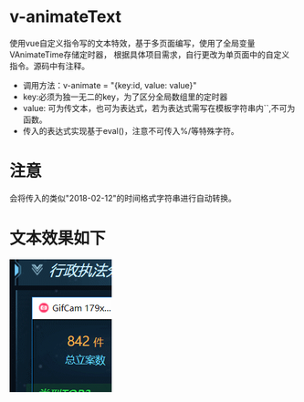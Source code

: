 # v-animateText
使用vue自定义指令写的文本特效，基于多页面编写，使用了全局变量VAnimateTime存储定时器，
根据具体项目需求，自行更改为单页面中的自定义指令。源码中有注释。

 * 调用方法：v-animate = "{key:id, value: value}"
 * key:必须为独一无二的key，为了区分全局数组里的定时器
 * value: 可为传文本，也可为表达式，若为表达式需写在模板字符串内``,不可为函数。
 * 传入的表达式实现基于eval()，注意不可传入%/等特殊字符。

# 注意
  会将传入的类似"2018-02-12"的时间格式字符串进行自动转换。

# 文本效果如下
![Image text](https://github.com/AnGaoLang/v-animateText/blob/master/v-animate.gif)